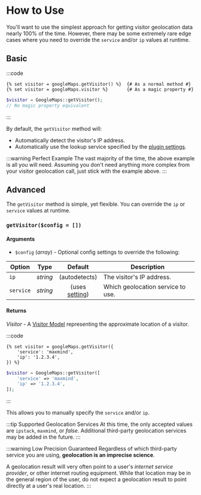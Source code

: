 # How to Use

You'll want to use the simplest approach for getting visitor geolocation data nearly 100% of the time. However, there may be some extremely rare edge cases where you need to override the `service` and/or `ip` values at runtime.

## Basic

:::code
```twig
{% set visitor = googleMaps.getVisitor() %}  {# As a normal method #}
{% set visitor = googleMaps.visitor %}       {# As a magic property #}
```
```php
$visitor = GoogleMaps::getVisitor();
// No magic property equivalent 
```
:::

By default, the `getVisitor` method will:
 - Automatically detect the visitor's IP address.
 - Automatically use the lookup service specified by the [plugin settings](/getting-started/settings/).

:::warning Perfect Example
The vast majority of the time, the above example is all you will need. Assuming you don't need anything more complex from your visitor geolocation call, just stick with the example above.
:::

## Advanced

The `getVisitor` method is simple, yet flexible. You can override the `ip` or `service` values at runtime.

### `getVisitor($config = [])`

#### Arguments

- `$config` (_array_) - Optional config settings to override the following:

| Option    | Type     | Default               | Description                       |
|-----------|:--------:|:---------------------:|-----------------------------------|
| `ip`      | _string_ | (autodetects)         | The visitor's IP address.         |
| `service` | _string_ | (uses [setting](/getting-started/settings/#geolocation-service-dropdown-options)) | Which geolocation service to use. |

#### Returns

_Visitor_ - A [Visitor Model](/models/visitor-model/) representing the approximate location of a visitor.

:::code
```twig
{% set visitor = googleMaps.getVisitor({
    'service': 'maxmind',
    'ip': '1.2.3.4',
}) %}
```
```php
$visitor = GoogleMaps::getVisitor([
    'service' => 'maxmind',
    'ip' => '1.2.3.4',
]);
```
:::

This allows you to manually specify the `service` and/or `ip`.

:::tip Supported Geolocation Services
At this time, the only accepted values are `ipstack`, `maxmind`, or _false_. Additional third-party geolocation services may be added in the future.
:::

:::warning Low Precision Guaranteed
Regardless of which third-party service you are using, **geolocation is an imprecise science**.

A geolocation result will very often point to a user's _internet service provider_, or other internet routing equipment. While that location may be in the general region of the user, do not expect a geolocation result to point directly at a user's real location.
:::
